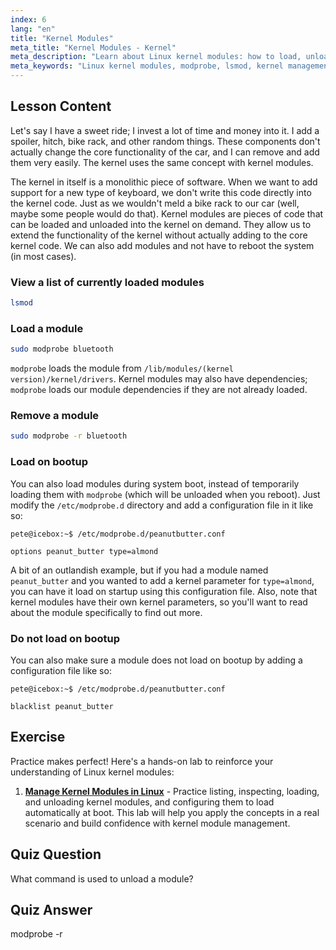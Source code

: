 ```yaml
---
index: 6
lang: "en"
title: "Kernel Modules"
meta_title: "Kernel Modules - Kernel"
meta_description: "Learn about Linux kernel modules: how to load, unload, and manage them. Understand `modprobe` and `lsmod` commands for extending kernel functionality. Start your Linux journey!"
meta_keywords: "Linux kernel modules, modprobe, lsmod, kernel management, Linux tutorial, beginner Linux, Linux guide"
---
```


## Lesson Content

Let's say I have a sweet ride; I invest a lot of time and money into it. I add a spoiler, hitch, bike rack, and other random things. These components don't actually change the core functionality of the car, and I can remove and add them very easily. The kernel uses the same concept with kernel modules.

The kernel in itself is a monolithic piece of software. When we want to add support for a new type of keyboard, we don't write this code directly into the kernel code. Just as we wouldn't meld a bike rack to our car (well, maybe some people would do that). Kernel modules are pieces of code that can be loaded and unloaded into the kernel on demand. They allow us to extend the functionality of the kernel without actually adding to the core kernel code. We can also add modules and not have to reboot the system (in most cases).

### View a list of currently loaded modules

```bash
lsmod
```

### Load a module

```bash
sudo modprobe bluetooth
```

`modprobe` loads the module from `/lib/modules/(kernel version)/kernel/drivers`. Kernel modules may also have dependencies; `modprobe` loads our module dependencies if they are not already loaded.

### Remove a module

```bash
sudo modprobe -r bluetooth
```

### Load on bootup

You can also load modules during system boot, instead of temporarily loading them with `modprobe` (which will be unloaded when you reboot). Just modify the `/etc/modprobe.d` directory and add a configuration file in it like so:

```plaintext
pete@icebox:~$ /etc/modprobe.d/peanutbutter.conf

options peanut_butter type=almond
```

A bit of an outlandish example, but if you had a module named `peanut_butter` and you wanted to add a kernel parameter for `type=almond`, you can have it load on startup using this configuration file. Also, note that kernel modules have their own kernel parameters, so you'll want to read about the module specifically to find out more.

### Do not load on bootup

You can also make sure a module does not load on bootup by adding a configuration file like so:

```plaintext
pete@icebox:~$ /etc/modprobe.d/peanutbutter.conf

blacklist peanut_butter
```

## Exercise

Practice makes perfect! Here's a hands-on lab to reinforce your understanding of Linux kernel modules:

1. **[Manage Kernel Modules in Linux](https://labex.io/labs/comptia-manage-kernel-modules-in-linux-590865)** - Practice listing, inspecting, loading, and unloading kernel modules, and configuring them to load automatically at boot. This lab will help you apply the concepts in a real scenario and build confidence with kernel module management.

## Quiz Question

What command is used to unload a module?

## Quiz Answer

modprobe -r

